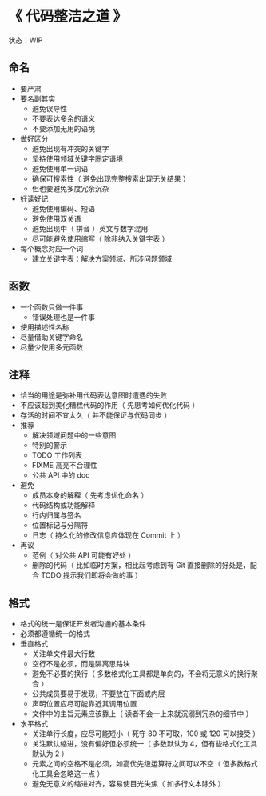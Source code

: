 # 《 代码整洁之道 》

状态：WIP

## 命名

- 要严肃
- 要名副其实
    - 避免误导性
    - 不要表达多余的语义
    - 不要添加无用的语境
- 做好区分
    - 避免出现有冲突的关键字
    - 坚持使用领域关键字圈定语境
    - 避免使用单一词语
    - 确保可搜索性（ 避免出现完整搜索出现无关结果 ）
    - 但也要避免多度冗余沉杂
- 好读好记
    - 避免使用编码、短语
    - 避免使用双关语
    - 避免出现中（ 拼音 ）英文与数字混用
    - 尽可能避免使用缩写（ 除非纳入关键字表 ）
- 每个概念对应一个词
    - 建立关键字表：解决方案领域、所涉问题领域

## 函数

- 一个函数只做一件事
    - 错误处理也是一件事
- 使用描述性名称
- 尽量借助关键字命名
- 尽量少使用多元函数

## 注释

- 恰当的用途是弥补用代码表达意图时遭遇的失败
- 不应该起到美化糟糕代码的作用（ 先思考如何优化代码 ）
- 存活的时间不宜太久（ 并不能保证与代码同步 ）
- 推荐
    - 解决领域问题中的一些意图
    - 特别的警示
    - TODO 工作列表
    - FIXME 高亮不合理性
    - 公共 API 中的 doc
- 避免
    - 成员本身的解释（ 先考虑优化命名 ）
    - 代码结构或功能解释
    - 行内归属与签名
    - 位置标记与分隔符
    - 日志（ 持久化的修改信息应体现在 Commit 上 ）
- 再议
    - 范例（ 对公共 API 可能有好处 ）
    - 删除的代码（ 比如临时方案，相比起考虑到有 Git 直接删除的好处是，配合 TODO 提示我们即将会做的事 ）

## 格式

- 格式的统一是保证开发者沟通的基本条件
- 必须都遵循统一的格式
- 垂直格式
    - 关注单文件最大行数
    - 空行不是必须，而是隔离思路块
    - 避免不必要的换行（ 多数格式化工具都是单向的，不会将无意义的换行聚合 ）
    - 公共成员要易于发现，不要放在下面或内层
    - 声明位置应尽可能靠近其调用位置
    - 文件中的主旨元素应该靠上（ 读者不会一上来就沉溺到冗杂的细节中 ）
- 水平格式
    - 关注单行长度，应尽可能短小（ 死守 80 不可取，100 或 120 可以接受 ）
    - 关注默认缩进，没有偏好但必须统一（ 多数默认为 4，但有些格式化工具默认为 2 ）
    - 元素之间的空格不是必须，如高优先级运算符之间可以不空（ 但多数格式化工具会忽略这一点 ）
    - 避免无意义的缩进对齐，容易使目光失焦（ 如多行文本除外 ）
    
